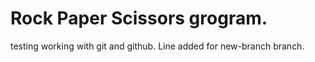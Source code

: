 # Rock Paper Scissors grogram.

testing working with git and github.
Line added for new-branch branch.
